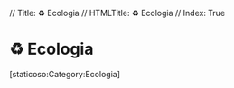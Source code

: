 // Title: ♻️ Ecologia
// HTMLTitle: <span class="twa twa-recycling-symbol"><span>♻️</span></span> Ecologia
// Index: True

# <span class="twa twa-recycling-symbol"><span>♻️</span></span> Ecologia

<div><span>[staticoso:Category:Ecologia]</span></div>
